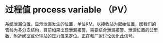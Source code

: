 # 过程值 process variable （PV）
系统泄漏位置。显示泄漏发生的位置，单位KM。以接收站为起始位置，因我们的管线为多分支结构，目前如果出现泄漏报警，需要结合泄漏报警、泄漏位置的公里数、附近阀室或分输站的压力值来定位。正在和厂家讨论优化此信号。

